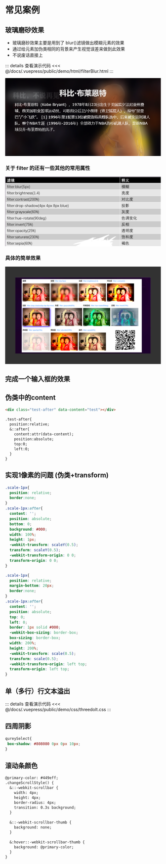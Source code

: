 # 常见案例

## 玻璃磨砂效果

- 玻璃磨砂效果主要是用到了 blur()滤镜做出模糊元素的效果
- 通过给元素加伪类相同的背景来产生视觉误差来做到此效果
- 不说废话直接上

::: details 查看演示代码
<<< @/docs/.vuepress/public/demo/html/filterBlur.html
:::

![效果图](../../.vuepress/public/img/kobe.jpg)

### 关于 filter 的还有一些其他的常用属性

![效果图](../../.vuepress/public/img/filter.jpg)

### 具体的简单效果

![效果图](../../.vuepress/public/img/filter1.jpg)

## 完成一个输入框的效果

<x-input />

## 伪类中的content

```html
<div class="test-after" data-content="test"></div>
```

```less
.test-after{
  position:relative;
  &::after{
    content:attr(data-content);
    position:absolute;
    top:0;
    left:0;
  }
}
```

## 实现1像素的问题 (伪类+transform)

```css
.scale-1px{
  position: relative;
  border:none;
}
.scale-1px:after{
  content: '';
  position: absolute;
  bottom: 0;
  background: #000;
  width: 100%;
  height: 1px;
  -webkit-transform: scaleY(0.5);
  transform: scaleY(0.5);
  -webkit-transform-origin: 0 0;
  transform-origin: 0 0;
}
```

```css
.scale-1px{
  position: relative;
  margin-bottom: 20px;
  border:none;
}
.scale-1px:after{
  content: '';
  position: absolute;
  top: 0;
  left: 0;
  border: 1px solid #000;
  -webkit-box-sizing: border-box;
  box-sizing: border-box;
  width: 200%;
  height: 200%;
  -webkit-transform: scale(0.5);
  transform: scale(0.5);
  -webkit-transform-origin: left top;
  transform-origin: left top;
}
```

## 单（多行）行文本溢出

::: details 查看演示代码
<<< @/docs/.vuepress/public/demo/css/threedolt.css
:::

## 四周阴影

```css
qureySelect{
 box-shadow: #808080 0px 0px 10px;
}
```

## 滚动条颜色

```less
@primary-color: #449eff;
.changeScrollStyle() {
  &::-webkit-scrollbar {
    width: 4px;
    height: 4px;
    border-radius: 4px;
    transition: 0.3s background;
  }

  &::-webkit-scrollbar-thumb {
    background: none;
  }

  &:hover::-webkit-scrollbar-thumb {
    background: @primary-color;
  }
}
```


